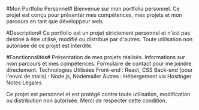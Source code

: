 #Mon Portfolio Personnel#
Bienvenue sur mon portfolio personnel. Ce projet est conçu pour présenter mes compétences, mes projets et mon parcours en tant que développeur web.

#Description#
Ce portfolio est un projet strictement personnel et n'est pas destiné à être utilisé, modifié ou distribué par d'autres. Toute utilisation non autorisée de ce projet est interdite.

#Fonctionnalités#
Présentation de mes projets réalisés.
Informations sur mon parcours et mes compétences.
Formulaire de contact pour me joindre directement.
Technologies Utilisées
Front-end : React, CSS
Back-end (pour l'envoi de mails) : Node.js, Nodemailer
Autres : Hébergement via Hostinger
Notes Légales



Ce projet est personnel et est protégé contre toute utilisation, modification ou distribution non autorisée. Merci de respecter cette condition.
